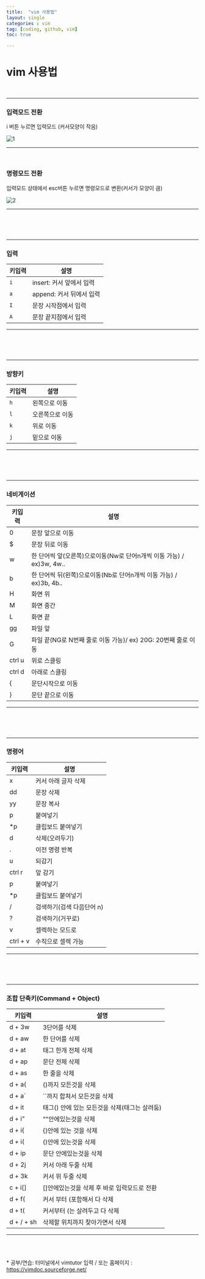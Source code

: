 ```yaml
---
title:  "vim 사용법"
layout: single
categories : vim
tag: [coding, github, vim]
toc: true

---
```




# vim 사용법

<br>

___

### 입력모드 전환

i 버튼 누르면 입력모드 (커서모양이 작음)

![1](https://user-images.githubusercontent.com/112338209/194852516-65d9f368-c36a-44d5-b757-15bf20304bfa.jpg)

___

<br>

### 명령모드 전환

입력모드 상태에서 esc버튼 누르면 명령모드로 변환(커서가 모양이 큼)

![2](https://user-images.githubusercontent.com/112338209/194852520-89edbdbf-3fb9-43c8-8ebd-c7a464107722.jpg)

___

<br>

<br>

<br>

___

### 입력

| 키입력 | 설명                     |
| ------ | ------------------------ |
| `i`    | insert: 커서 앞에서 입력 |
| `a`    | append: 커서 뒤에서 입력 |
| `I`    | 문장 시작점에서 입력     |
| `A`    | 문장 끝지점에서 입력     |

___

<br>

<br>

<br>

___

### 방향키

| 키입력 | 설명            |
| ------ | --------------- |
| `h`    | 왼쪽으로 이동   |
| `l`    | 오른쪽으로 이동 |
| `k`    | 위로 이동       |
| `j`    | 밑으로 이동     |

___

<br>

<br>

<br>

___

### 네비게이션

| 키입력 | 설명                                                         |
| ------ | ------------------------------------------------------------ |
| 0      | 문장 앞으로 이동                                             |
| $      | 문장 뒤로 이동                                               |
| w      | 한 단어씩 앞(오른쪽)으로이동(Nw로 단어n개씩 이동 가능) / ex)3w, 4w.. |
| b      | 한 단어씩 뒤(왼쪽)으로이동(Nb로 단어n개씩 이동 가능) / ex)3b, 4b.. |
| H      | 화면 위                                                      |
| M      | 화면 중간                                                    |
| L      | 화면 끝                                                      |
| gg     | 파일 앞                                                      |
| G      | 파일 끝(NG로 N번째 줄로 이동 가능)/ ex) 20G: 20번째 줄로 이동 |
| ctrl u | 위로 스클링                                                  |
| ctrl d | 아래로 스클링                                                |
| {      | 문단시작으로 이동                                            |
| }      | 문단 끝으로 이동                                             |

___

<br>

<br>

<br>

___

### 명령어

| 키입력   | 설명                      |
| -------- | ------------------------- |
| x        | 커서 아래 글자 삭제       |
| dd       | 문장 삭제                 |
| yy       | 문장 복사                 |
| p        | 붙여넣기                  |
| *p       | 클립보드 붙여넣기         |
| d        | 삭제(오려두기)            |
| .        | 이전 명령 반복            |
| u        | 되감기                    |
| ctrl  r  | 앞 감기                   |
| p        | 붙여넣기                  |
| *p       | 클립보드 붙여넣기         |
| /        | 검색하기(검색 다음단어 n) |
| ?        | 검색하기(거꾸로)          |
| v        | 셀렉하는 모드로           |
| ctrl + v | 수직으로 셀렉 가능        |

___

<br>

<br>

<br>

___

### 조합 단축키(Command + Object)



| 키입력     | 설명                                          |
| ---------- | --------------------------------------------- |
| d + 3w     | 3단어를 삭제                                  |
| d + aw     | 한 단어를 삭제                                |
| d + at     | 태그 한개 전체  삭제                          |
| d + ap     | 문단 전체 삭제                                |
| d + as     | 한 줄을 삭제                                  |
| d + a(     | ()까지 모든것을 삭제                          |
| d + a`     | ``까지 합쳐서 모든것을 삭제                   |
| d + it     | 태그() 안에 있는 모든것을 삭제(태그는 살려둠) |
| d + i"     | ""안에있는것을 삭제                           |
| d + i{     | {}안에 있는 것을 삭제                         |
| d + i(     | ()안에 있는것을 삭제                          |
| d + ip     | 문단 안에있는것을 삭제                        |
| d + 2j     | 커서 아래 두줄 삭제                           |
| d + 3k     | 커서 위 두줄 삭제                             |
| c + i[]    | []안에있는것을 삭제 후 바로 입력모드로 전환   |
| d + f(     | 커서 부터 (포함해서 다 삭제                   |
| d + t(     | 커서부터 (는 살려두고 다 삭제                 |
| d + / + sh | 삭제할 위치까지 찾아가면서 삭제               |

___

<br>

<br>

\* 공부/연습: 터미널에서 vimtutor 입력 / 또는 홈페이지 : https://vimdoc.sourceforge.net/

